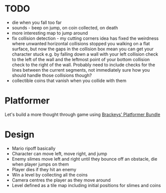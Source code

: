 # TODO
- die when you fall too far
- sounds - beep on jump, on coin collected, on death
- more interesting map to jump around
- fix collision detection - my cutting corners idea has fixed the weirdness where unwanted horizontal collisions stopped you walking on a flat surface, but now the gaps in the collision box mean you can get your character stuck e.g. by falling down a wall with your left collision check to the left of the wall and the leftmost point of your bottom collision check to the right of the wall. Probably need to include checks for the lines between the current segments, not immediately sure how you should handle those collisions though?
- collectible coins that vanish when you collide with them

# Platformer
Let's build a more thought through game using [Brackeys' Platformer Bundle](https://brackeysgames.itch.io/brackeys-platformer-bundle)

# Design
- Mario ripoff basically
- Character can move left, move right, and jump
- Enemy slimes move left and right until they bounce off an obstacle, die when player jumps on them
- Player dies if they hit an enemy
- Win a level by collecting all the coins
- Camera centres the player as they move around
- Level defined as a tile map including initial positions for slimes and coins

